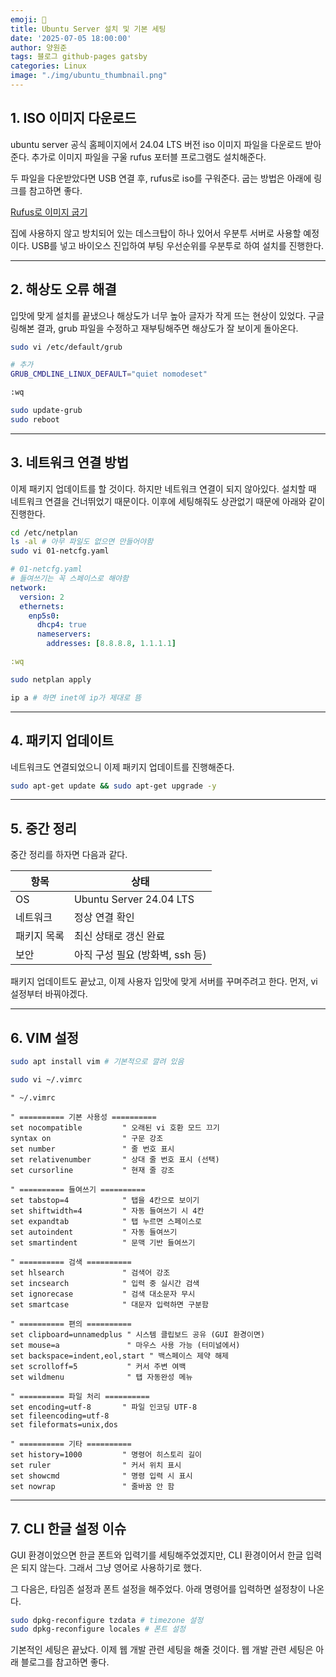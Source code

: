```yaml
---
emoji: 📝
title: Ubuntu Server 설치 및 기본 세팅
date: '2025-07-05 18:00:00'
author: 양원준
tags: 블로그 github-pages gatsby
categories: Linux
image: "./img/ubuntu_thumbnail.png"
---
```


## 1. ISO 이미지 다운로드
ubuntu server 공식 홈페이지에서 24.04 LTS 버전 iso 이미지 파일을 다운로드 받아준다. 추가로 이미지 파일을 구울 rufus 포터블 프로그램도 설치해준다.

두 파일을 다운받았다면 USB 연결 후, rufus로 iso를 구워준다. 굽는 방법은 아래에 링크를 참고하면 좋다.

[Rufus로 이미지 굽기](/Ubuntu/rufus-manual/)

집에 사용하지 않고 방치되어 있는 데스크탑이 하나 있어서 우분투 서버로 사용할 예정이다. USB를 넣고 바이오스 진입하여 부팅 우선순위를 우분투로 하여 설치를 진행한다.

---

## 2. 해상도 오류 해결
입맛에 맞게 설치를 끝냈으나 해상도가 너무 높아 글자가 작게 뜨는 현상이 있었다. 구글링해본 결과, grub 파일을 수정하고 재부팅해주면 해상도가 잘 보이게 돌아온다.

```bash
sudo vi /etc/default/grub

# 추가
GRUB_CMDLINE_LINUX_DEFAULT="quiet nomodeset"

:wq

sudo update-grub
sudo reboot
```

---

## 3. 네트워크 연결 방법
이제 패키지 업데이트를 할 것이다. 하지만 네트워크 연결이 되지 않아있다. 설치할 때 네트워크 연결을 건너뛰었기 때문이다. 이후에 세팅해줘도 상관없기 때문에 아래와 같이 진행한다.

```bash
cd /etc/netplan
ls -al # 아무 파일도 없으면 만들어야함
sudo vi 01-netcfg.yaml
```

```yaml
# 01-netcfg.yaml
# 들여쓰기는 꼭 스페이스로 해야함
network:
  version: 2
  ethernets:
    enp5s0:
      dhcp4: true
      nameservers:
        addresses: [8.8.8.8, 1.1.1.1]

:wq
```

```bash
sudo netplan apply

ip a # 하면 inet에 ip가 제대로 뜸
```

---

## 4. 패키지 업데이트
네트워크도 연결되었으니 이제 패키지 업데이트를 진행해준다.

```bash
sudo apt-get update && sudo apt-get upgrade -y
```

---

## 5. 중간 정리
중간 정리를 하자면 다음과 같다.

| 항목        | 상태                            |
| ----------- | ------------------------------- |
| OS          | Ubuntu Server 24.04 LTS         |
| 네트워크    | 정상 연결 확인                  |
| 패키지 목록 | 최신 상태로 갱신 완료           |
| 보안        | 아직 구성 필요 (방화벽, ssh 등) |

패키지 업데이트도 끝났고, 이제 사용자 입맛에 맞게 서버를 꾸며주려고 한다. 먼저, vi 설정부터 바꿔야겠다.

---

## 6. VIM 설정

```bash
sudo apt install vim # 기본적으로 깔려 있음

sudo vi ~/.vimrc
```

```vim
" ~/.vimrc

" ========== 기본 사용성 ==========
set nocompatible         " 오래된 vi 호환 모드 끄기
syntax on                " 구문 강조
set number               " 줄 번호 표시
set relativenumber       " 상대 줄 번호 표시 (선택)
set cursorline           " 현재 줄 강조

" ========== 들여쓰기 ==========
set tabstop=4            " 탭을 4칸으로 보이기
set shiftwidth=4         " 자동 들여쓰기 시 4칸
set expandtab            " 탭 누르면 스페이스로
set autoindent           " 자동 들여쓰기
set smartindent          " 문맥 기반 들여쓰기

" ========== 검색 ==========
set hlsearch             " 검색어 강조
set incsearch            " 입력 중 실시간 검색
set ignorecase           " 검색 대소문자 무시
set smartcase            " 대문자 입력하면 구분함

" ========== 편의 ==========
set clipboard=unnamedplus " 시스템 클립보드 공유 (GUI 환경이면)
set mouse=a               " 마우스 사용 가능 (터미널에서)
set backspace=indent,eol,start " 백스페이스 제약 해제
set scrolloff=5           " 커서 주변 여백
set wildmenu              " 탭 자동완성 메뉴

" ========== 파일 처리 ==========
set encoding=utf-8       " 파일 인코딩 UTF-8
set fileencoding=utf-8
set fileformats=unix,dos

" ========== 기타 ==========
set history=1000         " 명령어 히스토리 길이
set ruler                " 커서 위치 표시
set showcmd              " 명령 입력 시 표시
set nowrap               " 줄바꿈 안 함
```

---

## 7. CLI 한글 설정 이슈
GUI 환경이었으면 한글 폰트와 입력기를 세팅해주었겠지만, CLI 환경이어서 한글 입력은 되지 않는다. 그래서 그냥 영어로 사용하기로 했다.

그 다음은, 타임존 설정과 폰트 설정을 해주었다. 아래 명령어를 입력하면 설정창이 나온다.

```bash
sudo dpkg-reconfigure tzdata # timezone 설정
sudo dpkg-reconfigure locales # 폰트 설정
```

기본적인 세팅은 끝났다. 이제 웹 개발 관련 세팅을 해줄 것이다.
웹 개발 관련 세팅은 아래 블로그를 참고하면 좋다.

```toc
```